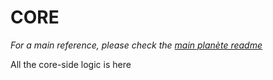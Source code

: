 # CORE
*For a main reference, please check the [main planète readme](../README.md)*

All the core-side logic is here

